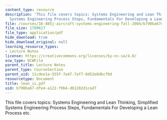 ```yaml
---
content_type: resource
description: 'This file covers topics: Systems Engineering and Lean Thinking, Simplified
  Systems Engineering Process Steps, Fundamentals For Developing a Lean Process etc.'
file: /courses/16-885j-aircraft-systems-engineering-fall-2004/b790ba67dfe4a122f9b4d61202d1cad7_lean_ii.pdf
file_size: 1789617
file_type: application/pdf
hide_download: true
hide_download_original: null
learning_resource_types:
- Lecture Notes
license: https://creativecommons.org/licenses/by-nc-sa/4.0/
ocw_type: OCWFile
parent_title: Lecture Notes
parent_type: CourseSection
parent_uid: 11cdee1a-555f-7a47-7af7-8d52e8dbcf9d
resourcetype: Document
title: lean_ii.pdf
uid: b790ba67-dfe4-a122-f9b4-d61202d1cad7
---
```

This file covers topics: Systems Engineering and Lean Thinking, Simplified Systems Engineering Process Steps, Fundamentals For Developing a Lean Process etc.